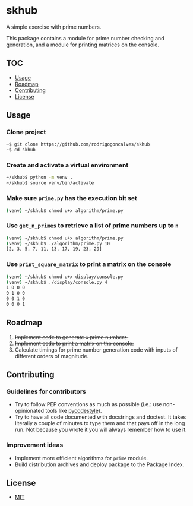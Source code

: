 # skhub
A simple exercise with prime numbers.

This package contains a module for prime number checking and generation, and a module for printing matrices on the console.


## TOC

-   [Usage](#usage)
-   [Roadmap](#roadmap)
-   [Contributing](#contributing)
-   [License](#license)


## Usage

### Clone project

```bash
~$ git clone https://github.com/rodrigogoncalves/skhub
~$ cd skhub
```

### Create and activate a virtual environment

```bash
~/skhub$ python -m venv .
~/skhub$ source venv/bin/activate
```

### Make sure `prime.py` has the execution bit set

```bash
(venv) ~/skhub$ chmod u+x algorithm/prime.py
```

### Use `get_n_primes` to retrieve a list of prime numbers up to `n`

```bash
(venv) ~/skhub$ chmod u+x algorithm/prime.py
(venv) ~/skhub$ ./algorithm/prime.py 10
[2, 3, 5, 7, 11, 13, 17, 19, 23, 29]
```

### Use `print_square_matrix` to print a matrix on the console

```bash
(venv) ~/skhub$ chmod u+x display/console.py
(venv) ~/skhub$ ./display/console.py 4
1 0 0 0
0 1 0 0
0 0 1 0
0 0 0 1
```

## Roadmap

1.  ~~Implement code to generate `n` prime numbers.~~
1.  ~~Implement code to print a matrix on the console.~~
1.  Calculate timings for prime number generation code with inputs of different orders of magnitude.


## Contributing

### Guidelines for contributors

-   Try to follow PEP conventions as much as possible (i.e.: use non-opinionated tools like [pycodestyle](https://github.com/PyCQA/pycodestyle)).
-   Try to have all code documented with docstrings and doctest. It takes literally a couple of minutes to type them and that pays off in the long run. Not because you wrote it you will always remember how to use it.

### Improvement ideas

-   Implement more efficient algorithms for `prime` module.
-   Build distribution archives and deploy package to the Package Index.


## License

-   [MIT](https://opensource.org/licenses/MIT)
